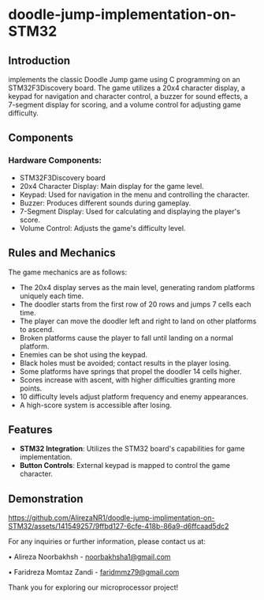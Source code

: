 # doodle-jump-implementation-on-STM32

## Introduction
implements the classic Doodle Jump game using C programming on an STM32F3Discovery board. The game utilizes a 20x4 character display, a keypad for navigation and character control, a buzzer for sound effects, a 7-segment display for scoring, and a volume control for adjusting game difficulty.

## Components
### Hardware Components:
- STM32F3Discovery board
- 20x4 Character Display: Main display for the game level.
- Keypad: Used for navigation in the menu and controlling the character.
- Buzzer: Produces different sounds during gameplay.
- 7-Segment Display: Used for calculating and displaying the player's score.
- Volume Control: Adjusts the game's difficulty level.

## Rules and Mechanics
The game mechanics are as follows:
- The 20x4 display serves as the main level, generating random platforms uniquely each time.
- The doodler starts from the first row of 20 rows and jumps 7 cells each time.
- The player can move the doodler left and right to land on other platforms to ascend.
- Broken platforms cause the player to fall until landing on a normal platform.
- Enemies can be shot using the keypad.
- Black holes must be avoided; contact results in the player losing.
- Some platforms have springs that propel the doodler 14 cells higher.
- Scores increase with ascent, with higher difficulties granting more points.
- 10 difficulty levels adjust platform frequency and enemy appearances.
- A high-score system is accessible after losing.

## Features
- **STM32 Integration**: Utilizes the STM32 board's capabilities for game implementation.
- **Button Controls**: External keypad is mapped to control the game character.

## Demonstration
https://github.com/AlirezaNR1/doodle-jump-implimentation-on-STM32/assets/141549257/9ffbd127-6cfe-418b-86a9-d6ffcaad5dc2



For any inquiries or further information, please contact us at:

•   Alireza Noorbakhsh - noorbakhsha1@gmail.com

•   Faridreza Momtaz Zandi - faridmmz79@gmail.com

Thank you for exploring our microprocessor project!
